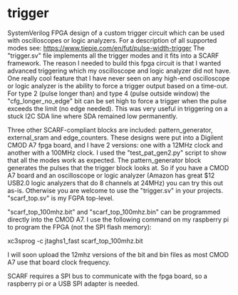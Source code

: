 # trigger
SystemVerilog FPGA design of a custom trigger circuit which can be used with oscilloscopes or logic analyzers.
For a description of all supported modes see: https://www.tiepie.com/en/fut/pulse-width-trigger
The "trigger.sv" file implements all the trigger modes and it fits into a SCARF framework. 
The reason I needed to build this fpga circuit is that I wanted advanced triggering which my oscilloscope and logic analyzer did not have. One really cool feature that I have never seen on any high-end oscilloscope or logic analyzer is the ability to force a trigger output based on a time-out. For type 2 (pulse longer than) and type 4 (pulse outside window) the "cfg_longer_no_edge" bit can be set high to force a trigger when the pulse exceeds the limit (no edge needed). This was very useful in triggering on a stuck I2C SDA line where SDA remained low permanently.

Three other SCARF-compliant blocks are included: pattern_generator, external_sram and edge_counters.
These designs were put into a Digilent CMOD A7 fpga board, and I have 2 versions: one with a 12MHz clock and another with a 100MHz clock.
I used the "test_pat_gen2.py" script to show that all the modes work as expected. The pattern_generator block generates the pulses that the trigger block looks at.
So if you have a CMOD A7 board and an oscilloscope or logic analyzer (Amazon has great $12 USB2.0 logic analyzers that do 8 channels at 24MHz) you can try this out as-is. Otherwise you are welcome to use the "trigger.sv" in your projects.
"scarf_top.sv" is my FGPA top-level.

"scarf_top_100mhz.bit" and "scarf_top_100mhz.bin" can be programmed directly into the CMOD A7. I use the following command on my raspberry pi to program the FPGA (not the SPI flash memory):

 xc3sprog -c jtaghs1_fast scarf_top_100mhz.bit
 
 I will soon upload the 12mhz versions of the bit and bin files as most CMOD A7 use that board clock frequency.
 
 SCARF requires a SPI bus to communicate with the fpga board, so a raspberry pi or a USB SPI adapter is needed.
